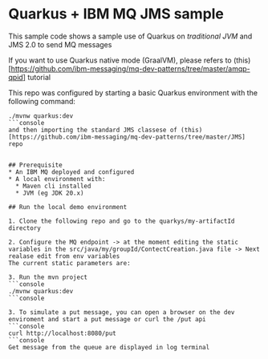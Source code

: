 # Quarkus + IBM MQ JMS sample
This sample code shows a sample use of Quarkus on *traditional JVM* and JMS 2.0 to send MQ messages

If you want to use Quarkus native mode (GraalVM), please refers to (this)[https://github.com/ibm-messaging/mq-dev-patterns/tree/master/amqp-qpid] tutorial

This repo was configured by starting a basic Quarkus environment with the following command:
```console
./mvnw quarkus:dev
```console
and then importing the standard JMS classese of (this)[https://github.com/ibm-messaging/mq-dev-patterns/tree/master/JMS] repo


## Prerequisite
* An IBM MQ deployed and configured
* A local environment with:
  * Maven cli installed
  * JVM (eg JDK 20.x)

## Run the local demo environment

1. Clone the following repo and go to the quarkys/my-artifactId directory

2. Configure the MQ endpoint -> at the moment editing the static variables in the src/java/my/groupId/ContectCreation.java file -> Next realase edit from env variables
The current static parameters are:

3. Run the mvn project
```console
./mvnw quarkus:dev
```console

3. To simulate a put message, you can open a browser on the dev enviroment and start a put message or curl the /put api
```console
curl http://localhost:8080/put
```console
Get message from the queue are displayed in log terminal


